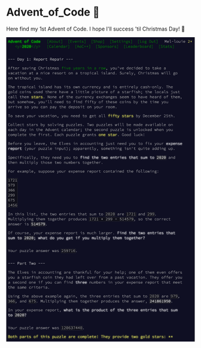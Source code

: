 # Advent_of_Code :gift:
Here find my 1st Advent of Code.
I hope I'll success 'til Christmas Day! :christmas_tree:

<img src="./day01.png"
     alt="screeshot of the day01">
